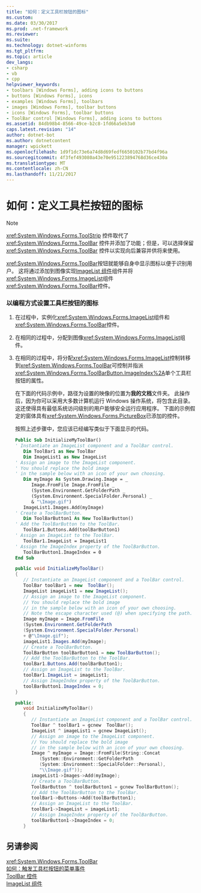 ```yaml
---
title: "如何：定义工具栏按钮的图标"
ms.custom: 
ms.date: 03/30/2017
ms.prod: .net-framework
ms.reviewer: 
ms.suite: 
ms.technology: dotnet-winforms
ms.tgt_pltfrm: 
ms.topic: article
dev_langs:
- csharp
- vb
- cpp
helpviewer_keywords:
- toolbars [Windows Forms], adding icons to buttons
- buttons [Windows Forms], icons
- examples [Windows Forms], toolbars
- images [Windows Forms], toolbar buttons
- icons [Windows Forms], toolbar buttons
- ToolBar control [Windows Forms], adding icons to buttons
ms.assetid: 84db98b4-8566-49ce-b2c8-1fd66a5eb3a0
caps.latest.revision: "14"
author: dotnet-bot
ms.author: dotnetcontent
manager: wpickett
ms.openlocfilehash: 1d9f1dc73e6a74d8d69fedf6650102b77bd4f96a
ms.sourcegitcommit: 4f3fef493080a43e70e951223894768d36ce430a
ms.translationtype: MT
ms.contentlocale: zh-CN
ms.lasthandoff: 11/21/2017
---
```

# <a name="how-to-define-an-icon-for-a-toolbar-button"></a>如何：定义工具栏按钮的图标
> [!NOTE]
>  <xref:System.Windows.Forms.ToolStrip> 控件取代了 <xref:System.Windows.Forms.ToolBar> 控件并添加了功能；但是，可以选择保留 <xref:System.Windows.Forms.ToolBar> 控件以实现向后兼容并供将来使用。  
  
 <xref:System.Windows.Forms.ToolBar>按钮就能够自身中显示图标以便于识别用户。 这将通过添加到图像实现[ImageList 组件](../../../../docs/framework/winforms/controls/imagelist-component-windows-forms.md)组件并将<xref:System.Windows.Forms.ImageList>组件<xref:System.Windows.Forms.ToolBar>控件。  
  
### <a name="to-set-an-icon-for-a-toolbar-button-programmatically"></a>以编程方式设置工具栏按钮的图标  
  
1.  在过程中，实例化<xref:System.Windows.Forms.ImageList>组件和<xref:System.Windows.Forms.ToolBar>控件。  
  
2.  在相同的过程中，分配到图像<xref:System.Windows.Forms.ImageList>组件。  
  
3.  在相同的过程中，将分配<xref:System.Windows.Forms.ImageList>控制转移到<xref:System.Windows.Forms.ToolBar>可控制并指派<xref:System.Windows.Forms.ToolBarButton.ImageIndex%2A>单个工具栏按钮的属性。  
  
     在下面的代码示例中，路径为设置的映像的位置为**我的文档**文件夹。 此操作后，因为你可以采用大多数计算机运行 Windows 操作系统，将包含此目录。 这还使得具有最低系统访问级别的用户能够安全运行应用程序。 下面的示例假定的窗体具有<xref:System.Windows.Forms.PictureBox>已添加的控件。  
  
     按照上述步骤中，您应该已经编写类似于下面显示的代码。  
  
    ```vb  
    Public Sub InitializeMyToolBar()  
    ' Instantiate an ImageList component and a ToolBar control.  
       Dim ToolBar1 as New ToolBar  
       Dim ImageList1 as New ImageList  
    ' Assign an image to the ImageList component.  
    ' You should replace the bold image  
    ' in the sample below with an icon of your own choosing.  
       Dim myImage As System.Drawing.Image = _   
          Image.FromFile Image.FromFile _  
          (System.Environment.GetFolderPath _  
          (System.Environment.SpecialFolder.Personal) _  
          & "\Image.gif")  
       ImageList1.Images.Add(myImage)  
    ' Create a ToolBarButton.  
       Dim ToolBarButton1 As New ToolBarButton()  
    ' Add the ToolBarButton to the ToolBar.  
       ToolBar1.Buttons.Add(toolBarButton1)  
    ' Assign an ImageList to the ToolBar.  
       ToolBar1.ImageList = ImageList1  
    ' Assign the ImageIndex property of the ToolBarButton.  
       ToolBarButton1.ImageIndex = 0  
    End Sub  
    ```  
  
    ```csharp  
    public void InitializeMyToolBar()  
    {  
       // Instantiate an ImageList component and a ToolBar control.  
       ToolBar toolBar1 = new  ToolBar();   
       ImageList imageList1 = new ImageList();  
       // Assign an image to the ImageList component.  
       // You should replace the bold image   
       // in the sample below with an icon of your own choosing.  
       // Note the escape character used (@) when specifying the path.  
       Image myImage = Image.FromFile  
       (System.Environment.GetFolderPath  
       (System.Environment.SpecialFolder.Personal)  
       + @"\Image.gif");  
       imageList1.Images.Add(myImage);  
       // Create a ToolBarButton.  
       ToolBarButton toolBarButton1 = new ToolBarButton();  
       // Add the ToolBarButton to the ToolBar.  
       toolBar1.Buttons.Add(toolBarButton1);  
       // Assign an ImageList to the ToolBar.  
       toolBar1.ImageList = imageList1;  
       // Assign ImageIndex property of the ToolBarButton.  
       toolBarButton1.ImageIndex = 0;  
    }  
    ```  
  
    ```cpp  
    public:  
       void InitializeMyToolBar()  
       {  
          // Instantiate an ImageList component and a ToolBar control.  
          ToolBar ^ toolBar1 = gcnew  ToolBar();   
          ImageList ^ imageList1 = gcnew ImageList();  
          // Assign an image to the ImageList component.  
          // You should replace the bold image   
          // in the sample below with an icon of your own choosing.  
          Image ^ myImage = Image::FromFile(String::Concat  
             (System::Environment::GetFolderPath  
             (System::Environment::SpecialFolder::Personal),  
             "\\Image.gif"));  
          imageList1->Images->Add(myImage);  
          // Create a ToolBarButton.  
          ToolBarButton ^ toolBarButton1 = gcnew ToolBarButton();  
          // Add the ToolBarButton to the ToolBar.  
          toolBar1->Buttons->Add(toolBarButton1);  
          // Assign an ImageList to the ToolBar.  
          toolBar1->ImageList = imageList1;  
          // Assign ImageIndex property of the ToolBarButton.  
          toolBarButton1->ImageIndex = 0;  
       }  
    ```  
  
## <a name="see-also"></a>另请参阅  
 <xref:System.Windows.Forms.ToolBar>  
 [如何：触发工具栏按钮的菜单事件](../../../../docs/framework/winforms/controls/how-to-trigger-menu-events-for-toolbar-buttons.md)  
 [ToolBar 控件](../../../../docs/framework/winforms/controls/toolbar-control-windows-forms.md)  
 [ImageList 组件](../../../../docs/framework/winforms/controls/imagelist-component-windows-forms.md)
